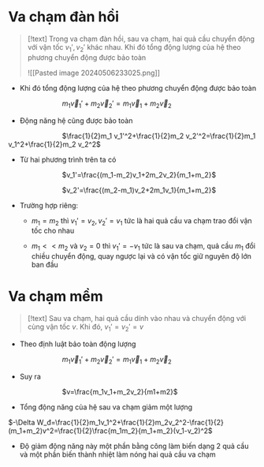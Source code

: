 # Va chạm đàn hồi

>[!text]
>Trong va chạm đàn hồi, sau va chạm, hai quả cầu chuyển động với vận tốc $v_1', v_2'$ khác nhau. Khi đó tổng động lượng của hệ theo phương chuyển động được bảo toàn
>
>![[Pasted image 20240506233025.png]]

- Khi đó tổng động lượng của hệ theo phương chuyển động được bảo toàn

$\hspace{3cm}$$m_1\vec v_1'+m_2\vec v_2'=m_1\vec v_1+m_2\vec v_2$

- Động năng hệ cũng được bảo toàn

$\hspace{3cm}$$\frac{1}{2}m_1 v_1'^2+\frac{1}{2}m_2 v_2'^2=\frac{1}{2}m_1 v_1^2+\frac{1}{2}m_2 v_2^2$

- Từ hai phương trình trên ta có

$\hspace{3cm}$$v_1'=\frac{(m_1-m_2)v_1+2m_2v_2}{m_1+m_2}$ 

$\hspace{3cm}$$v_2'=\frac{(m_2-m_1)v_2+2m_1v_1}{m_1+m_2}$

- Trường hợp riêng:

	- $m_1=m_2$ thì $v_1'=v_2, v_2'=v_1$ tức là hai quả cầu va chạm trao đổi vận tốc cho nhau

	- $m_1 << m_2$ và $v_2=0$ thì $v_1'=-v_1$ tức là sau va chạm, quả cầu $m_1$ đổi chiều chuyển động, quay ngược lại và có vận tốc giữ nguyên độ lớn ban đầu 

# Va chạm mềm

>[!text]
>Sau va chạm, hai quả cầu dính vào nhau và chuyển động với cùng vận tốc $v$. Khi đó, $v_1'=v_2'=v$ 

- Theo định luật bảo toàn động lượng 

$\hspace{3cm}$$m_1\vec v_1'+m_2\vec v_2'=m_1\vec v_1+m_2\vec v_2$

- Suy ra

$\hspace{3cm}$$v=\frac{m_1v_1+m_2v_2}{m1+m2}$ 

- Tổng động năng của hệ sau va chạm giảm một lượng

$-\Delta W_đ=\frac{1}{2}m_1v_1^2+\frac{1}{2}m_2v_2^2-\frac{1}{2}(m_1+m_2)v^2=\frac{1}{2}\frac{m_1m_2}{m_1+m_2}(v_1-v_2)^2$

- Độ giảm động năng này một phần bằng công làm biến dạng 2 quả cầu và một phần biến thành nhiệt làm nóng hai quả cầu va chạm